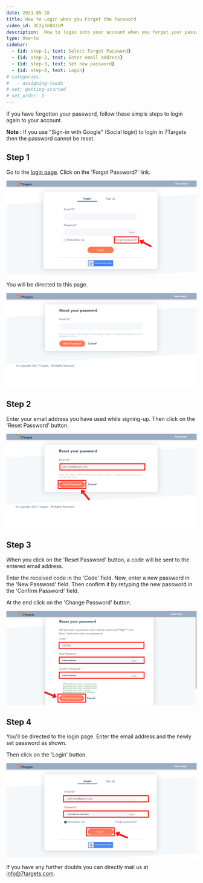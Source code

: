 ```yaml
---
date: 2021-05-28
title: How to Login when you Forget the Password
video_id: JC2yJnBXzLM
description:  How to login into your account when you forget your password
type: How-to
sidebar:
  - {id: step-1, text: Select Forgot Password}
  - {id: step-2, text: Enter email address}
  - {id: step-3, text: Set new password}
  - {id: step-4, text: Login}
# categories:
#   - assigning-leads
# set: getting-started
# set_order: 3
---
```


If you have forgotten your password, follow these simple steps to login again to your account.

**Note :** If you use "Sign-in with Google" (Social login) to login in 7Targets then the password cannot be reset.

## Step 1

Go to the [login page](https://solution.7targets.com/). Click on the 'Forgot Password?' link.

![image](../images/forgot-password-1.png)

You will be directed to this page.

![image](../images/forgot-password-2.png)

## Step 2
Enter your email address you have used while signing-up. Then click on the 'Reset Password' button.

![image](../images/forgot-password-3.png)

## Step 3

When you click on the 'Reset Password' button, a code will be sent to the entered email address.

Enter the received code in the 'Code' field. Now, enter a new password in the 'New Password' field. Then confirm it by retyping the new password in the 'Confirm Password' field.

At the end click on the 'Change Password' button.

![image](../images/forgot-password-4.png)

## Step 4

You'll be directed to the login page. Enter the email address and the newly set password as shown.

Then click on the 'Login' button.

![image](../images/forgot-password-5.png)


If you have any further doubts you can directly mail us at info@7targets.com.